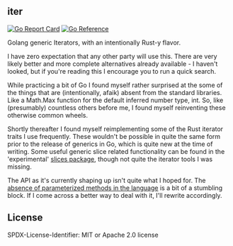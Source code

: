 ## iter

[![Go Report Card](https://goreportcard.com/badge/github.com/PartyLich/go/iter)](https://goreportcard.com/report/github.com/PartyLich/go/iter)
[![Go Reference](https://pkg.go.dev/badge/github.com/PartyLich/go/iter.svg)](https://pkg.go.dev/github.com/PartyLich/go/iter)

Golang generic Iterators, with an intentionally Rust-y flavor.

I have zero expectation that any other party will use this. There are very likely better and more
complete alternatives already available - I haven't looked, but if you're reading this I encourage
you to run a quick search.

While practicing a bit of Go I found myself rather surprised at the some of the things that are
(intentionally, afaik) absent from the standard libraries. Like a Math.Max function for the default
inferred number type, int. So, like (presumably) countless others before me, I found myself
reinventing these otherwise common wheels.

Shortly thereafter I found myself reimplementing some of the Rust iterator traits I use frequently.
These wouldn't be possible in quite the same form prior to the release of generics in Go, which is
quite new at the time of writing. Some useful generic slice related functionality can be found in
the 'experimental' [slices package](https://pkg.go.dev/golang.org/x/exp/slices), though not quite
the iterator tools I was missing.

The API as it's currently shaping up isn't quite what I hoped for. The [absence of parameterized
methods in the language](https://go.googlesource.com/proposal/+/refs/heads/master/design/43651-type-parameters.md#No-parameterized-methods) is a bit of a stumbling block. If I come across a better way to deal with
it, I'll rewrite accordingly.


## License

SPDX-License-Identifier: MIT or Apache 2.0 license
